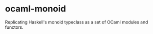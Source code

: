 ocaml-monoid
============

Replicating Haskell's monoid typeclass as a set of OCaml modules and
functors.
